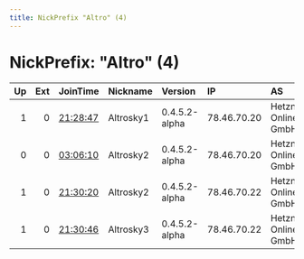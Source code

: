 ```yaml
---
title: NickPrefix "Altro" (4)
---
```


# NickPrefix: "Altro" (4)

|   Up |   Ext | JoinTime                                                                                            | Nickname   | Version       | IP          | AS                  | CC   |   ORp |   Dirp | OS    | Contact   |   eFamMembers |
|-----:|------:|:----------------------------------------------------------------------------------------------------|:-----------|:--------------|:------------|:--------------------|:-----|------:|-------:|:------|:----------|--------------:|
|    1 |     0 | [21:28:47](https://metrics.torproject.org/rs.html#details/DAE66C890844DF55E2CF0D000485093446DD63BB) | Altrosky1  | 0.4.5.2-alpha | 78.46.70.20 | Hetzner Online GmbH | de   |  1025 |   1026 | Linux | None      |             1 |
|    0 |     0 | [03:06:10](https://metrics.torproject.org/rs.html#details/503A88CD676D4FA11636BBC4D489F8E93634646B) | Altrosky2  | 0.4.5.2-alpha | 78.46.70.20 | Hetzner Online GmbH | de   |  1027 |   1028 | Linux | None      |             1 |
|    1 |     0 | [21:30:20](https://metrics.torproject.org/rs.html#details/7DDE9CD6D64DA02DF397F9D32AB730ACD3510BA7) | Altrosky2  | 0.4.5.2-alpha | 78.46.70.22 | Hetzner Online GmbH | de   |  1027 |   1028 | Linux | None      |             1 |
|    1 |     0 | [21:30:46](https://metrics.torproject.org/rs.html#details/A12210E7F6E4B4E1BBDAB18B70D329123A5A3D79) | Altrosky3  | 0.4.5.2-alpha | 78.46.70.22 | Hetzner Online GmbH | de   |  1029 |   1030 | Linux | None      |             1 |

